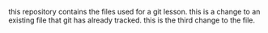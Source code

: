 this repository contains the files used for a git lesson.
this is a change to an existing file that git has already tracked.
this is the third change to the file.
